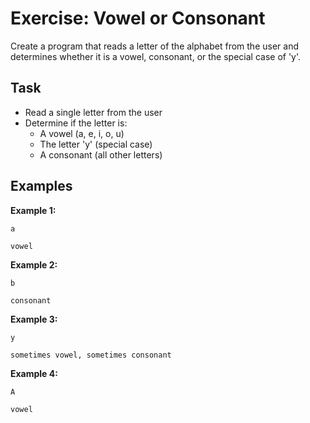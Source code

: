 # Exercise: Vowel or Consonant

Create a program that reads a letter of the alphabet from the user and determines whether it is a vowel, consonant, or the special case of 'y'.

## Task
- Read a single letter from the user
- Determine if the letter is:
  - A vowel (a, e, i, o, u)
  - The letter 'y' (special case)
  - A consonant (all other letters)

## Examples
**Example 1:**
```
a
```
```
vowel
```

**Example 2:**
```
b
```
```
consonant
```

**Example 3:**
```
y
```
```
sometimes vowel, sometimes consonant
```

**Example 4:**
```
A
```
```
vowel
```
